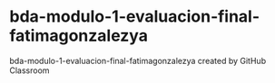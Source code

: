 # bda-modulo-1-evaluacion-final-fatimagonzalezya
bda-modulo-1-evaluacion-final-fatimagonzalezya created by GitHub Classroom
